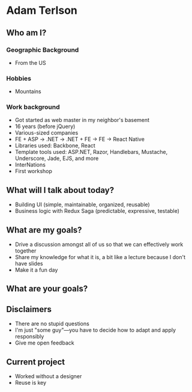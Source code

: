 # Adam Terlson

## Who am I?

### Geographic Background

-   From the US

### Hobbies

-   Mountains

### Work background

-   Got started as web master in my neighbor's basement
-   16 years (before jQuery)
-   Various-sized companies
-   FE + ASP -> .NET -> .NET + FE -> FE -> React Native
-   Libraries used: Backbone, React
-   Template tools used: ASP.NET, Razor, Handlebars, Mustache, Underscore, Jade, EJS, and more
-   InterNations
-   First workshop

## What will I talk about today?

-   Building UI (simple, maintainable, organized, reusable)
-   Business logic with Redux Saga (predictable, expressive, testable)

## What are my goals?

-   Drive a discussion amongst all of us so that we can effectively work together
-   Share my knowledge for what it is, a bit like a lecture because I don't have slides
-   Make it a fun day

## What are your goals?

## Disclaimers

-   There are no stupid questions
-   I'm just "some guy"—you have to decide how to adapt and apply responsibly
-   Give me open feedback

## Current project

- Worked without a designer
- Reuse is key
